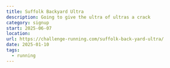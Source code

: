 ```yaml
---
title: Suffolk Backyard Ultra
description: Going to give the ultra of ultras a crack
category: signup
start: 2025-06-07
location:
url: https://challenge-running.com/suffolk-back-yard-ultra/
date: 2025-01-10
tags:
  - running
---
```


<!-- @format -->
